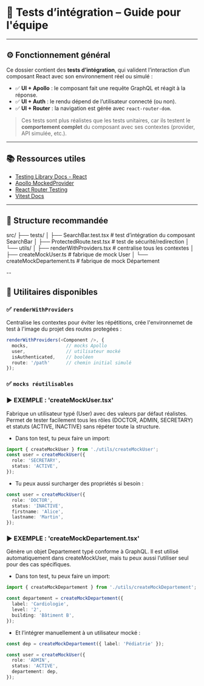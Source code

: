 # 🧪 Tests d’intégration – Guide pour l'équipe

---

## ⚙️ Fonctionnement général

Ce dossier contient des **tests d’intégration**, qui valident l’interaction d’un composant React avec son environnement réel ou simulé :

- ✅ **UI + Apollo** : le composant fait une requête GraphQL et réagit à la réponse.
- ✅ **UI + Auth** : le rendu dépend de l’utilisateur connecté (ou non).
- ✅ **UI + Router** : la navigation est gérée avec `react-router-dom`.

> Ces tests sont plus réalistes que les tests unitaires, car ils testent le **comportement complet** du composant avec ses contextes (provider, API simulée, etc.).

---

## 📚 Ressources utiles

- [Testing Library Docs - React](https://testing-library.com/docs/react-testing-library/intro/)
- [Apollo MockedProvider](https://www.apollographql.com/docs/react/development-testing/testing/#mockedprovider)
- [React Router Testing](https://reactrouter.com/6.28.0/router-components/memory-router)
- [Vitest Docs](https://vitest.dev/)

---

## 📁 Structure recommandée

src/
├── tests/
│ ├── SearchBar.test.tsx # test d’intégration du composant SearchBar
│ ├── ProtectedRoute.test.tsx # test de sécurité/redirection
│ └── utils/
│ ├── renderWithProviders.tsx # centralise tous les contextes
│ ├── createMockUser.ts # fabrique de mock User
│ └── createMockDepartement.ts # fabrique de mock Département

--

## 🧰 Utilitaires disponibles

### ✅ `renderWithProviders`

Centralise les contextes pour éviter les répétitions, crée l'environnemet de test à l'image du projet des routes protegées :

```ts
renderWithProviders(<Component />, {
  mocks,              // mocks Apollo
  user,               // utilisateur mocké
  isAuthenticated,    // booléen
  route: '/path'      // chemin initial simulé
});
```


### ✅ `mocks réutilisables` 

### ▶️ EXEMPLE :  'createMockUser.tsx'
Fabrique un utilisateur typé (User) avec des valeurs par défaut réalistes. Permet de tester facilement tous les rôles (DOCTOR, ADMIN, SECRETARY) et statuts (ACTIVE, INACTIVE) sans répéter toute la structure.

- Dans ton test, tu peux faire un import: 

```ts
import { createMockUser } from './utils/createMockUser';
const user = createMockUser({
  role: 'SECRETARY',
  status: 'ACTIVE',
});
```

- Tu peux aussi surcharger des propriétés si besoin :

```ts
const user = createMockUser({
  role: 'DOCTOR',
  status: 'INACTIVE',
  firstname: 'Alice',
  lastname: 'Martin',
});
```

### ▶️ EXEMPLE : 'createMockDepartement.tsx'
Génère un objet Departement typé conforme à GraphQL. Il est utilisé automatiquement dans createMockUser, mais tu peux aussi l’utiliser seul pour des cas spécifiques.

- Dans ton test, tu peux faire un import: 

```ts
import { createMockDepartement } from './utils/createMockDepartement';

const departement = createMockDepartement({
  label: 'Cardiologie',
  level: '2',
  building: 'Bâtiment B',
});
```

- Et l’intégrer manuellement à un utilisateur mocké :

```ts
const dep = createMockDepartement({ label: 'Pédiatrie' });

const user = createMockUser({
  role: 'ADMIN',
  status: 'ACTIVE',
  departement: dep,
});
```








